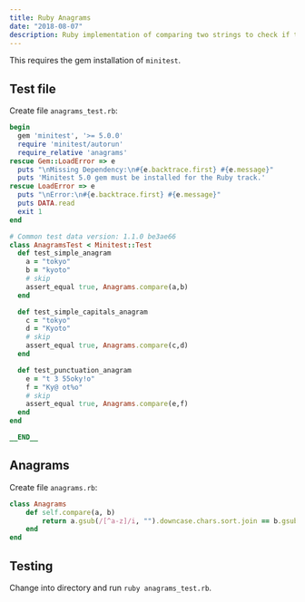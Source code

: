 ```yaml
---
title: Ruby Anagrams
date: "2018-08-07"
description: Ruby implementation of comparing two strings to check if they are anagrams.
---
```


This requires the gem installation of `minitest`.

## Test file

Create file `anagrams_test.rb`:

```ruby
begin
  gem 'minitest', '>= 5.0.0'
  require 'minitest/autorun'
  require_relative 'anagrams'
rescue Gem::LoadError => e
  puts "\nMissing Dependency:\n#{e.backtrace.first} #{e.message}"
  puts 'Minitest 5.0 gem must be installed for the Ruby track.'
rescue LoadError => e
  puts "\nError:\n#{e.backtrace.first} #{e.message}"
  puts DATA.read
  exit 1
end

# Common test data version: 1.1.0 be3ae66
class AnagramsTest < Minitest::Test
  def test_simple_anagram
    a = "tokyo"
    b = "kyoto"
    # skip
    assert_equal true, Anagrams.compare(a,b)
  end

  def test_simple_capitals_anagram
    c = "tokyo"
    d = "Kyoto"
    # skip
    assert_equal true, Anagrams.compare(c,d)
  end

  def test_punctuation_anagram
    e = "t 3 55oky!o"
    f = "Ky@ ot%o"
    # skip
    assert_equal true, Anagrams.compare(e,f)
  end
end

__END__
```

## Anagrams

Create file `anagrams.rb`:

```ruby
class Anagrams
    def self.compare(a, b)
        return a.gsub(/[^a-z]/i, "").downcase.chars.sort.join == b.gsub(/[^a-z]/i, "").downcase.chars.sort.join
    end
end
```

## Testing

Change into directory and run `ruby anagrams_test.rb`.
